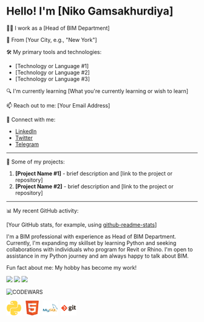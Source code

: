 # Hello! I'm [Niko Gamsakhurdiya]

👨‍💻 I work as a [Head of BIM Department]

🌆 From [Your City, e.g., "New York"]

🛠 My primary tools and technologies:

- [Technology or Language #1]
- [Technology or Language #2]
- [Technology or Language #3]

🔍 I'm currently learning [What you're currently learning or wish to learn]

📫 Reach out to me: [Your Email Address]

🔗 Connect with me:

- [LinkedIn](link_to_your_profile)
- [Twitter](link_to_your_profile)
- [Telegram](link_to_your_profile)

---

💼 Some of my projects:

1. **[Project Name #1]** - brief description and [link to the project or repository]
2. **[Project Name #2]** - brief description and [link to the project or repository]

---

📊 My recent GitHub activity:

[Your GitHub stats, for example, using [github-readme-stats](https://github.com/anuraghazra/github-readme-stats)]









I'm a BIM professional with experience as Head of BIM Department. 
Currently, I'm expanding my skillset by learning Python and seeking collaborations with individuals who program for Revit or Rhino. 
I'm open to assistance in my Python journey and am always happy to talk about BIM. 

Fun fact about me: My hobby has become my work!




![](http://github-profile-summary-cards.vercel.app/api/cards/profile-details?username=eleron96&theme=apprentice)
![](http://github-profile-summary-cards.vercel.app/api/cards/repos-per-language?username=eleron96&theme=apprentice)
![](http://github-profile-summary-cards.vercel.app/api/cards/stats?username=eleron96&theme=apprentice)

             
<div>  
  <img src="https://www.codewars.com/users/eleron96/badges/small" title="CODEWARS" alt="CODEWARS"/>&nbsp;
  
  <img src="https://github.com/devicons/devicon/blob/master/icons/python/python-plain.svg" title="PYTHON" alt="PYTHON" width="40" height="40"/>&nbsp;
  <img src="https://github.com/devicons/devicon/blob/master/icons/html5/html5-original.svg" title="HTML5" alt="HTML" width="40" height="40"/>&nbsp;
  <img src="https://github.com/devicons/devicon/blob/master/icons/mysql/mysql-original-wordmark.svg" title="MySQL"  alt="MySQL" width="40" height="40"/>&nbsp;
  <img src="https://github.com/devicons/devicon/blob/master/icons/git/git-original-wordmark.svg" title="Git" alt="Git" width="40" height="40"/>&nbsp;
</div>


